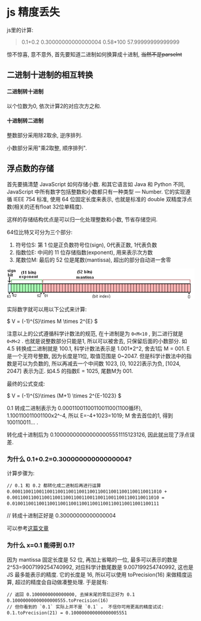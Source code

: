 <!--
Created: Mon Aug 26 2019 15:21:09 GMT+0800 (China Standard Time)
Modified: Thu Apr 02 2020 09:47:24 GMT+0800 (China Standard Time)
-->

# js 精度丢失

js里的计算:

> 0.1+0.2
> 0.30000000000000004
> 0.58*100
> 57.99999999999999

惊不惊喜, 意不意外, 首先要知道二进制如何换算成十进制, ~~当然不是parseInt~~

## 二进制十进制的相互转换

#### 二进制转十进制

以个位数为0, 依次计算2的对应次方之和.

#### 十进制转二进制

整数部分采用除2取余, 逆序排列.

小数部分采用"乘2取整, 顺序排列".

## 浮点数的存储

首先要搞清楚 JavaScript 如何存储小数. 和其它语言如 Java 和 Python 不同, JavaScript 中所有数字包括整数和小数都只有一种类型 — Number. 它的实现遵循 IEEE 754 标准, 使用 64 位固定长度来表示, 也就是标准的 double 双精度浮点数(相关的还有float 32位单精度).

这样的存储结构优点是可以归一化处理整数和小数, 节省存储空间.

64位比特又可分为三个部分:

1. 符号位S: 第 1 位是正负数符号位(sign), 0代表正数, 1代表负数
2. 指数位E: 中间的 11 位存储指数(exponent), 用来表示次方数
3. 尾数位M: 最后的 52 位是尾数(mantissa), 超出的部分自动进一舍零

![img](../img/20190120001.png)

实际数字就可以用以下公式来计算:

$ V = (-1)^{S}\times M \times 2^{E} $

注意以上的公式遵循科学计数法的规范, 在十进制是为 `0<M<10` , 到二进行就是 `0<M<2` . 也就是说整数部分只能是1, 所以可以被舍去, 只保留后面的小数部分. 如 4.5 转换成二进制就是 100.1, 科学计数法表示是 1.001*2^2, 舍去1后 M = 001. E是一个无符号整数, 因为长度是11位, 取值范围是 0~2047. 但是科学计数法中的指数是可以为负数的, 所以再减去一个中间数 1023, [0, 1022]表示为负, [1024, 2047] 表示为正. 如4.5 的指数E = 1025, 尾数M为 001.

最终的公式变成:

$ V = (-1)^{S}\times (M+1) \times 2^{E-1023} $

0.1 转成二进制表示为 0.0001100110011001100(1100循环), 1.100110011001100x2^-4, 所以 E=-4+1023=1019; M 舍去首位的1, 得到 100110011... .

转化成十进制后为 0.100000000000000005551115123126, 因此就出现了浮点误差.

### 为什么 0.1+0.2=0.30000000000000004? 

计算步骤为:

``` 
// 0.1 和 0.2 都转化成二进制后再进行运算
0.00011001100110011001100110011001100110011001100110011010 + 0.0011001100110011001100110011001100110011001100110011010 = 0.0100110011001100110011001100110011001100110011001100111
```

// 转成十进制正好是 0.30000000000000004

可以参考[这篇文章](https://www.cnblogs.com/sunshq/p/7682109.html)

### 为什么 x=0.1 能得到 0.1? 

因为 mantissa 固定长度是 52 位, 再加上省略的一位, 最多可以表示的数是 2^53=9007199254740992, 对应科学计数尾数是 9.007199254740992, 这也是 JS 最多能表示的精度. 它的长度是 16, 所以可以使用 toPrecision(16) 来做精度运算, 超过的精度会自动做凑整处理. 于是就有:

``` 
// 返回 0.1000000000000000, 去掉末尾的零后正好为 0.1
0.10000000000000000555.toPrecision(16)
// 但你看到的 `0.1` 实际上并不是 `0.1` 。 不信你可用更高的精度试试:
0.1.toPrecision(21) = 0.100000000000000005551
```

